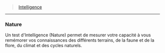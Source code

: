 ﻿---
!Generic
Id: abilities_intelligence_hd.md#nature
ParentLink: abilities_intelligence_hd.md#intelligence
Name: Nature
ParentName: Intelligence
NameLevel: 3
---
> [Intelligence](hd_abilities_intelligence.md)

---

### Nature

Un test d'Intelligence (Nature) permet de mesurer votre capacité à vous remémorer vos connaissances des différents terrains, de la faune et de la flore, du climat et des cycles naturels.

